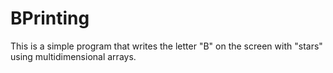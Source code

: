 # BPrinting
This is a simple program that writes the letter "B" on the screen with "stars" using multidimensional arrays.
